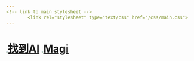 ```yaml
---
<!-- link to main stylesheet -->
		<link rel="stylesheet" type="text/css" href="/css/main.css">
---
```


# [<img src="https://zhaodao.ai/orion/img/logo.e1a5d43.png" style="zoom: 25%;" />找到AI](https://zhaodao.ai/)      [<img src="https://magi.com/assets/icons/apple-touch-icon.png" style="zoom: 25%;" />Magi](https://magi.com/)

















